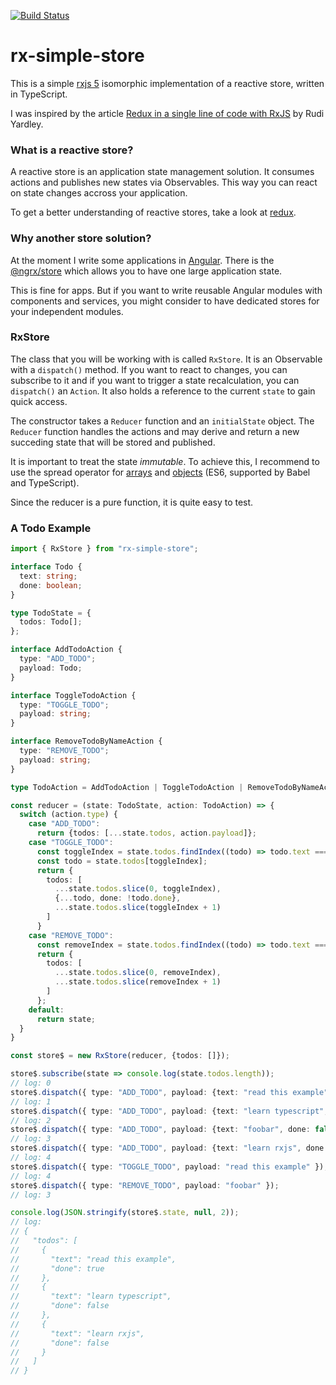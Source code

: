 [![Build Status](https://travis-ci.org/svi3c/rx-simple-store.svg?branch=master)](https://travis-ci.org/svi3c/rx-simple-store)

# rx-simple-store

This is a simple [rxjs 5](https://github.com/ReactiveX/RxJS) isomorphic implementation of a reactive store, written in TypeScript.

I was inspired by the article [Redux in a single line of code with RxJS](http://rudiyardley.com/redux-single-line-of-code-rxjs/) by Rudi Yardley.

### What is a reactive store?

A reactive store is an application state management solution. It consumes actions and publishes new states via Observables. This way you can react on state changes accross your application.

To get a better understanding of reactive stores, take a look at [redux](http://redux.js.org/docs/introduction/).

### Why another store solution?

At the moment I write some applications in [Angular](https://angular.io/). There is the [@ngrx/store](https://github.com/ngrx/store) which allows you to have one large application state.

This is fine for apps. But if you want to write reusable Angular modules with components and services, you might consider to have dedicated stores for your independent modules.

### RxStore

The class that you will be working with is called `RxStore`. It is an Observable with a `dispatch()` method. If you want to react to changes, you can subscribe to it and if you want to trigger a state recalculation, you can `dispatch()` an `Action`. It also holds a reference to the current `state` to gain quick access.

The constructor takes a `Reducer` function and an `initialState` object.
The `Reducer` function handles the actions and may derive and return a new succeding state that will be stored and published.

It is important to treat the state *immutable*. To achieve this, I recommend to use the spread operator for [arrays](https://developer.mozilla.org/en-US/docs/Web/JavaScript/Reference/Operators/Spread_operator) and [objects](http://redux.js.org/docs/recipes/UsingObjectSpreadOperator.html) (ES6, supported by Babel and TypeScript).

Since the reducer is a pure function, it is quite easy to test.

### A Todo Example

```ts
import { RxStore } from "rx-simple-store";

interface Todo {
  text: string;
  done: boolean;
}

type TodoState = {
  todos: Todo[];
};

interface AddTodoAction {
  type: "ADD_TODO";
  payload: Todo;
}

interface ToggleTodoAction {
  type: "TOGGLE_TODO";
  payload: string;
}

interface RemoveTodoByNameAction {
  type: "REMOVE_TODO";
  payload: string;
}

type TodoAction = AddTodoAction | ToggleTodoAction | RemoveTodoByNameAction;

const reducer = (state: TodoState, action: TodoAction) => {
  switch (action.type) {
    case "ADD_TODO":
      return {todos: [...state.todos, action.payload]};
    case "TOGGLE_TODO":
      const toggleIndex = state.todos.findIndex((todo) => todo.text === action.payload);    
      const todo = state.todos[toggleIndex];
      return {
        todos: [
          ...state.todos.slice(0, toggleIndex),
          {...todo, done: !todo.done},
          ...state.todos.slice(toggleIndex + 1)
        ]
      }
    case "REMOVE_TODO":
      const removeIndex = state.todos.findIndex((todo) => todo.text === action.payload);
      return {
        todos: [
          ...state.todos.slice(0, removeIndex),
          ...state.todos.slice(removeIndex + 1)
        ]
      };
    default:
      return state;
  }
}

const store$ = new RxStore(reducer, {todos: []});

store$.subscribe(state => console.log(state.todos.length));
// log: 0
store$.dispatch({ type: "ADD_TODO", payload: {text: "read this example", done: false} });
// log: 1
store$.dispatch({ type: "ADD_TODO", payload: {text: "learn typescript", done: false} });
// log: 2
store$.dispatch({ type: "ADD_TODO", payload: {text: "foobar", done: false} });
// log: 3
store$.dispatch({ type: "ADD_TODO", payload: {text: "learn rxjs", done: false} });
// log: 4
store$.dispatch({ type: "TOGGLE_TODO", payload: "read this example" });
// log: 4
store$.dispatch({ type: "REMOVE_TODO", payload: "foobar" });
// log: 3

console.log(JSON.stringify(store$.state, null, 2));
// log:
// ​​​​​{​​​​​
// ​​​​​  "todos": [​​​​​
// ​​​​​    {​​​​​
// ​​​​​      "text": "read this example",​​​​​
// ​​​​​      "done": true​​​​​
// ​​​​​    },​​​​​
// ​​​​​    {​​​​​
// ​​​​​      "text": "learn typescript",​​​​​
// ​​​​​      "done": false​​​​​
// ​​​​​    },​​​​​
// ​​​​​    {​​​​​
// ​​​​​      "text": "learn rxjs",​​​​​
// ​​​​​      "done": false​​​​​
// ​​​​​    }​​​​​
// ​​​​​  ]​​​​​
// ​​​​​}​​​
```
